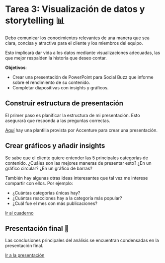 # Tarea 3: Visualización de datos y storytelling 📊 

Debo comunicar los conocimientos relevantes de una manera que sea clara, concisa y atractiva para el cliente y los miembros del equipo.

Esto implicará dar vida a los datos mediante visualizaciones adecuadas, las que mejor respalden la historia que deseo contar.

<strong>Objetivos</strong>:

+ Crear una presentación de PowerPoint para Social Buzz que informe sobre el rendimiento de su contenido.
+ Completar diapositivas con insights y gráficos.

## Construir estructura de presentación

El primer paso es planificar la estructura de mi presentación. Esto asegurará que responda a las preguntas correctas.

<a href='./slides-template/Data Analytics template - Task 3_final.pptx'>Aquí</a> hay una plantilla provista por Accenture para crear una presentación.

## Crear gráficos y añadir insights

Se sabe que el cliente quiere entender las 5 principales categorías de contenido. ¿Cuáles son las mejores maneras de presentar esto? ¿En un gráfico circular? ¿En un gráfico de barras?

También hay algunas otras ideas interesantes que tal vez me interese compartir con ellos. Por ejemplo:

+ ¿Cuántas categorías únicas hay?
+ ¿Cuántas reacciones hay a la categoría más popular?
+ ¿Cuál fue el mes con más publicaciones?

<a href='./data-viz.ipynb'>Ir al cuaderno</a>

## Presentación final 📌

Las conclusiones principales del análisis se encuentran condensadas en la presentación final. 

<a href='./slides-output/Data Analytics template - Task 3_final.pptx'>Ir a la presentación</a>